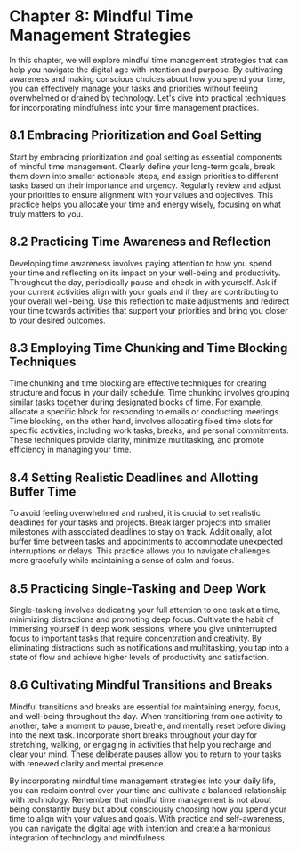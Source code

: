 Chapter 8: Mindful Time Management Strategies
=============================================

In this chapter, we will explore mindful time management strategies that can help you navigate the digital age with intention and purpose. By cultivating awareness and making conscious choices about how you spend your time, you can effectively manage your tasks and priorities without feeling overwhelmed or drained by technology. Let's dive into practical techniques for incorporating mindfulness into your time management practices.

8.1 Embracing Prioritization and Goal Setting
---------------------------------------------

Start by embracing prioritization and goal setting as essential components of mindful time management. Clearly define your long-term goals, break them down into smaller actionable steps, and assign priorities to different tasks based on their importance and urgency. Regularly review and adjust your priorities to ensure alignment with your values and objectives. This practice helps you allocate your time and energy wisely, focusing on what truly matters to you.

8.2 Practicing Time Awareness and Reflection
--------------------------------------------

Developing time awareness involves paying attention to how you spend your time and reflecting on its impact on your well-being and productivity. Throughout the day, periodically pause and check in with yourself. Ask if your current activities align with your goals and if they are contributing to your overall well-being. Use this reflection to make adjustments and redirect your time towards activities that support your priorities and bring you closer to your desired outcomes.

8.3 Employing Time Chunking and Time Blocking Techniques
--------------------------------------------------------

Time chunking and time blocking are effective techniques for creating structure and focus in your daily schedule. Time chunking involves grouping similar tasks together during designated blocks of time. For example, allocate a specific block for responding to emails or conducting meetings. Time blocking, on the other hand, involves allocating fixed time slots for specific activities, including work tasks, breaks, and personal commitments. These techniques provide clarity, minimize multitasking, and promote efficiency in managing your time.

8.4 Setting Realistic Deadlines and Allotting Buffer Time
---------------------------------------------------------

To avoid feeling overwhelmed and rushed, it is crucial to set realistic deadlines for your tasks and projects. Break larger projects into smaller milestones with associated deadlines to stay on track. Additionally, allot buffer time between tasks and appointments to accommodate unexpected interruptions or delays. This practice allows you to navigate challenges more gracefully while maintaining a sense of calm and focus.

8.5 Practicing Single-Tasking and Deep Work
-------------------------------------------

Single-tasking involves dedicating your full attention to one task at a time, minimizing distractions and promoting deep focus. Cultivate the habit of immersing yourself in deep work sessions, where you give uninterrupted focus to important tasks that require concentration and creativity. By eliminating distractions such as notifications and multitasking, you tap into a state of flow and achieve higher levels of productivity and satisfaction.

8.6 Cultivating Mindful Transitions and Breaks
----------------------------------------------

Mindful transitions and breaks are essential for maintaining energy, focus, and well-being throughout the day. When transitioning from one activity to another, take a moment to pause, breathe, and mentally reset before diving into the next task. Incorporate short breaks throughout your day for stretching, walking, or engaging in activities that help you recharge and clear your mind. These deliberate pauses allow you to return to your tasks with renewed clarity and mental presence.

By incorporating mindful time management strategies into your daily life, you can reclaim control over your time and cultivate a balanced relationship with technology. Remember that mindful time management is not about being constantly busy but about consciously choosing how you spend your time to align with your values and goals. With practice and self-awareness, you can navigate the digital age with intention and create a harmonious integration of technology and mindfulness.

